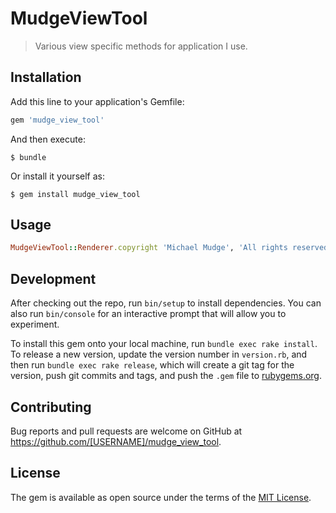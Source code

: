 # MudgeViewTool

> Various view specific methods for application I use.

## Installation

Add this line to your application's Gemfile:

```ruby
gem 'mudge_view_tool'
```

And then execute:

    $ bundle

Or install it yourself as:

    $ gem install mudge_view_tool

## Usage

```ruby
MudgeViewTool::Renderer.copyright 'Michael Mudge', 'All rights reserved'
```

## Development

After checking out the repo, run `bin/setup` to install dependencies. You can also run `bin/console` for an interactive prompt that will allow you to experiment.

To install this gem onto your local machine, run `bundle exec rake install`. To release a new version, update the version number in `version.rb`, and then run `bundle exec rake release`, which will create a git tag for the version, push git commits and tags, and push the `.gem` file to [rubygems.org](https://rubygems.org).

## Contributing

Bug reports and pull requests are welcome on GitHub at https://github.com/[USERNAME]/mudge_view_tool.

## License

The gem is available as open source under the terms of the [MIT License](https://opensource.org/licenses/MIT).
